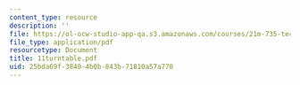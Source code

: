 ```yaml
---
content_type: resource
description: ''
file: https://ol-ocw-studio-app-qa.s3.amazonaws.com/courses/21m-735-technical-design-scenery-mechanisms-and-special-effects-spring-2004/25bda69f38404b0b843b71810a57a770_11turntable.pdf
file_type: application/pdf
resourcetype: Document
title: 11turntable.pdf
uid: 25bda69f-3840-4b0b-843b-71810a57a770
---
```

